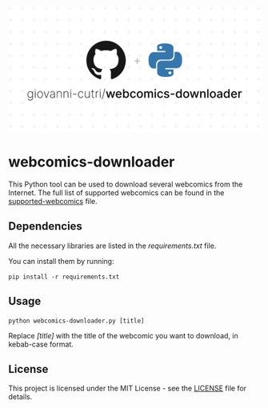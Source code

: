 ![Socialify](https://github.com/giovanni-cutri/webcomics-downloader/blob/main/resources/socialify-logo.png)

# webcomics-downloader

This Python tool can be used to download several webcomics from the Internet. The full list of supported webcomics can be found in the [supported-webcomics](https://github.com/giovanni-cutri/webcomics-downloader/blob/main/supported-webcomics.md) file.


## Dependencies

All the necessary libraries are listed in the *requirements.txt* file.

You can install them by running:

```
pip install -r requirements.txt
```

## Usage

```
python webcomics-downloader.py [title]
```

Replace *[title]* with the title of the webcomic you want to download, in kebab-case format.


## License

This project is licensed under the MIT License - see the [LICENSE](https://github.com/giovanni-cutri/webcomics-downloader/blob/main/LICENSE) file for details.
